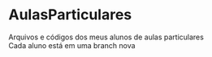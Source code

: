 # AulasParticulares
Arquivos e códigos dos meus alunos de aulas particulares <br>
Cada aluno está em uma branch nova
